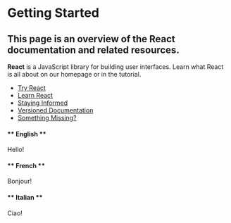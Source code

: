 # Getting Started

## This page is an overview of the React documentation and related resources.

**React** is a JavaScript library for building user interfaces. Learn what React is all about on our homepage or in the tutorial.

- [Try React](./gettingstarted/tryreact/index)
- [Learn React](./gettingstarted/learnreact/index)
- [Staying Informed](./gettingstarted/stayinginformed/index)
- [Versioned Documentation](./gettingstarted/versioneddocumentation/index)
- [Something Missing?](./gettingstarted/somethingmissing/index)

<!-- tabs:start -->

#### ** English **

Hello!

#### ** French **

Bonjour!

#### ** Italian **

Ciao!

<!-- tabs:end -->